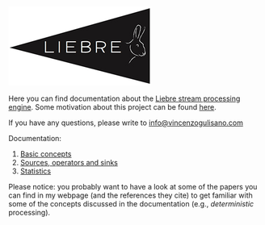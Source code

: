 
![](docs/images/liebre.jpg)

Here you can find documentation about the [Liebre stream processing engine](https://github.com/vincenzo-gulisano/Liebre).
Some motivation about this project can be found [here]().

If you have any questions, please write to [info@vincenzogulisano.com](mailto:info@vincenzogulisano.com)

Documentation:

1. [Basic concepts](docs/basics.md)
2. [Sources, operators and sinks](docs/sourcesopssinks.md)
3. [Statistics](docs/stats.md)

Please notice: you probably want to have a look at some of the papers you can find in my webpage (and the references they cite) to get familiar with some of the concepts discussed in the documentation (e.g., *deterministic* processing).